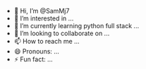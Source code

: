 - 👋 Hi, I’m @SamMj7
- 👀 I’m interested in ...
- 🌱 I’m currently learning python full stack ...
- 💞️ I’m looking to collaborate on ...
- 📫 How to reach me ...
- 😄 Pronouns: ...
- ⚡ Fun fact: ...

<!---
SamMj7/SamMj7 is a ✨ special ✨ repository because its `README.md` (this file) appears on your GitHub profile.
You can click the Preview link to take a look at your changes.
--->

